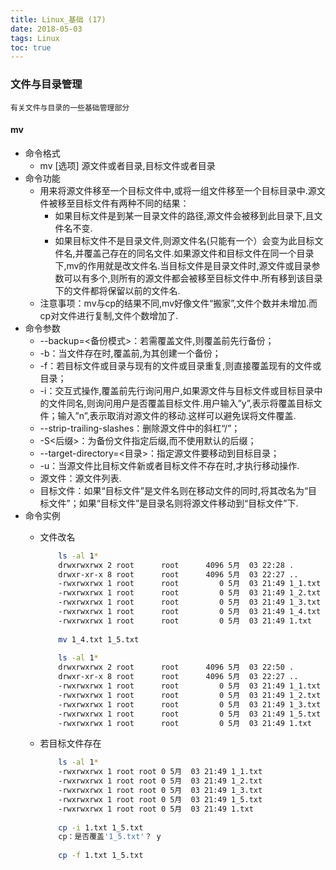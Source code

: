```yaml
---
title: Linux_基础 (17)
date: 2018-05-03
tags: Linux
toc: true
---
```


### 文件与目录管理
    有关文件与目录的一些基础管理部分

<!-- more -->

#### mv
- 命令格式
    * mv [选项] 源文件或者目录,目标文件或者目录
- 命令功能
    * 用来将源文件移至一个目标文件中,或将一组文件移至一个目标目录中.源文件被移至目标文件有两种不同的结果：
        * 如果目标文件是到某一目录文件的路径,源文件会被移到此目录下,且文件名不变.
        * 如果目标文件不是目录文件,则源文件名(只能有一个）会变为此目标文件名,并覆盖己存在的同名文件.如果源文件和目标文件在同一个目录下,mv的作用就是改文件名.当目标文件是目录文件时,源文件或目录参数可以有多个,则所有的源文件都会被移至目标文件中.所有移到该目录下的文件都将保留以前的文件名.
    * 注意事项：mv与cp的结果不同,mv好像文件“搬家”,文件个数并未增加.而cp对文件进行复制,文件个数增加了.
- 命令参数
    * --backup=<备份模式>：若需覆盖文件,则覆盖前先行备份；
	* -b：当文件存在时,覆盖前,为其创建一个备份；
	* -f：若目标文件或目录与现有的文件或目录重复,则直接覆盖现有的文件或目录；
	* -i：交互式操作,覆盖前先行询问用户,如果源文件与目标文件或目标目录中的文件同名,则询问用户是否覆盖目标文件.用户输入”y”,表示将覆盖目标文件；输入”n”,表示取消对源文件的移动.这样可以避免误将文件覆盖.
	* --strip-trailing-slashes：删除源文件中的斜杠“/”；
	* -S<后缀>：为备份文件指定后缀,而不使用默认的后缀；
	* --target-directory=<目录>：指定源文件要移动到目标目录；
	* -u：当源文件比目标文件新或者目标文件不存在时,才执行移动操作.
    * 源文件：源文件列表.
    * 目标文件：如果“目标文件”是文件名则在移动文件的同时,将其改名为“目标文件”；如果“目标文件”是目录名则将源文件移动到“目标文件”下.
- 命令实例
    * 文件改名
        ```bash
            ls -al 1* 
            drwxrwxrwx 2 root      root      4096 5月  03 22:28 .
            drwxr-xr-x 8 root      root      4096 5月  03 22:27 ..
            -rwxrwxrwx 1 root      root         0 5月  03 21:49 1_1.txt
            -rwxrwxrwx 1 root      root         0 5月  03 21:49 1_2.txt
            -rwxrwxrwx 1 root      root         0 5月  03 21:49 1_3.txt
            -rwxrwxrwx 1 root      root         0 5月  03 21:49 1_4.txt
            -rwxrwxrwx 1 root      root         0 5月  03 21:49 1.txt
            
            mv 1_4.txt 1_5.txt
            
            ls -al 1* 
            drwxrwxrwx 2 root      root      4096 5月  03 22:50 .
            drwxr-xr-x 8 root      root      4096 5月  03 22:27 ..
            -rwxrwxrwx 1 root      root         0 5月  03 21:49 1_1.txt
            -rwxrwxrwx 1 root      root         0 5月  03 21:49 1_2.txt
            -rwxrwxrwx 1 root      root         0 5月  03 21:49 1_3.txt
            -rwxrwxrwx 1 root      root         0 5月  03 21:49 1_5.txt
            -rwxrwxrwx 1 root      root         0 5月  03 21:49 1.txt
        ```

    * 若目标文件存在
        ```bash
            ls -al 1*
            -rwxrwxrwx 1 root root 0 5月  03 21:49 1_1.txt
            -rwxrwxrwx 1 root root 0 5月  03 21:49 1_2.txt
            -rwxrwxrwx 1 root root 0 5月  03 21:49 1_3.txt
            -rwxrwxrwx 1 root root 0 5月  03 21:49 1_5.txt
            -rwxrwxrwx 1 root root 0 5月  03 21:49 1.txt
            
            cp -i 1.txt 1_5.txt
            cp：是否覆盖'1_5.txt'？ y
            
            cp -f 1.txt 1_5.txt
        ```   